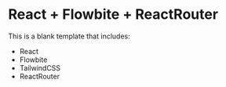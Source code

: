 # React + Flowbite + ReactRouter

This is a blank template that includes:

- React
- Flowbite
- TailwindCSS
- ReactRouter
